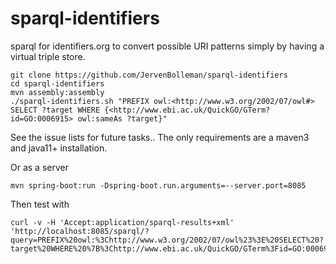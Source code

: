 sparql-identifiers
==================

sparql for identifiers.org to convert possible URI patterns simply by having a virtual triple store.

```
git clone https://github.com/JervenBolleman/sparql-identifiers
cd sparql-identifiers
mvn assembly:assembly
./sparql-identifiers.sh "PREFIX owl:<http://www.w3.org/2002/07/owl#> SELECT ?target WHERE {<http://www.ebi.ac.uk/QuickGO/GTerm?id=GO:0006915> owl:sameAs ?target}"
```

See the issue lists for future tasks..
The only requirements are a maven3 and java11+ installation.


Or as a server
```
mvn spring-boot:run -Dspring-boot.run.arguments=--server.port=8085
```

Then test with
```
curl -v -H 'Accept:application/sparql-results+xml' 'http://localhost:8085/sparql/?query=PREFIX%20owl:%3Chttp://www.w3.org/2002/07/owl%23%3E%20SELECT%20?target%20WHERE%20%7B%3Chttp://www.ebi.ac.uk/QuickGO/GTerm%3Fid=GO:0006915%3E%20owl:sameAs%20%3Ftarget%7D'

```
